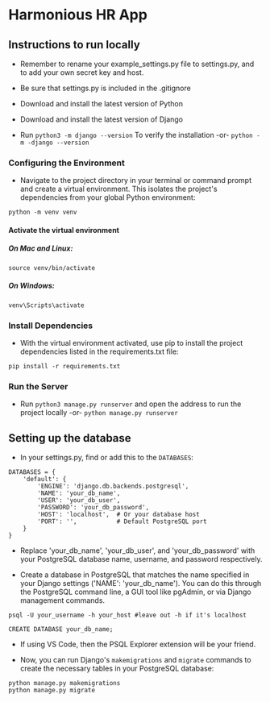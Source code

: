 # Harmonious HR App

## Instructions to run locally
- Remember to rename your example_settings.py file to settings.py, and to add your own secret key and host.
- Be sure that settings.py is included in the .gitignore
- Download and install the latest version of Python
- Download and install the latest version of Django

- Run 
```python3 -m django --version```
To verify the installation -or- 
```python -m -django --version```

### Configuring the Environment

- Navigate to the project directory in your terminal or command prompt and create a virtual environment. This isolates the project's dependencies from your global Python environment: 

```
python -m venv venv

```

#### Activate the virtual environment
##### On Mac and Linux:
```
source venv/bin/activate

```

##### On Windows:
```
venv\Scripts\activate

```
### Install Dependencies
- With the virtual environment activated, use pip to install the project dependencies listed in the requirements.txt file:

```
pip install -r requirements.txt 

```

### Run the Server

- Run 
```python3 manage.py runserver```
and open the address to run the project locally -or- 
```python manage.py runserver```

## Setting up the database
- In your settings.py, find or add  this to the `DATABASES`:

```
DATABASES = {
    'default': {
        'ENGINE': 'django.db.backends.postgresql',
        'NAME': 'your_db_name',
        'USER': 'your_db_user',
        'PASSWORD': 'your_db_password',
        'HOST': 'localhost',  # Or your database host
        'PORT': '',           # Default PostgreSQL port
    }
}

```

- Replace 'your_db_name', 'your_db_user', and 'your_db_password' with your PostgreSQL database name, username, and password respectively.

- Create a database in PostgreSQL that matches the name specified in your Django settings ('NAME': 'your_db_name'). You can do this through the PostgreSQL command line, a GUI tool like pgAdmin, or via Django management commands.

```
psql -U your_username -h your_host #leave out -h if it's localhost

```

```
CREATE DATABASE your_db_name;

```

- If using VS Code, then the PSQL Explorer extension will be your friend.

- Now, you can run Django's `makemigrations` and `migrate` commands to create the necessary tables in your PostgreSQL database:

```
python manage.py makemigrations
python manage.py migrate

```
